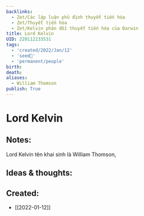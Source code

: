 ```yaml
---
backlinks:
  - Zet/Các lập luận phủ định thuyết tiến hóa
  - Zet/Thuyết tiến hóa
  - Zet/Kelvin phản đối thuyết tiến hóa của Darwin
title: Lord Kelvin
UID: 220112233531
tags:
  - 'created/2022/Jan/12'
  - 'seed🥜'
  - 'permanent/people'
birth:
death:
aliases:
  - William Thomson
publish: True
---
```

# Lord Kelvin

## Notes:
Lord Kelvin tên khai sinh là William Thomson, 

## Ideas & thoughts:

## Created:
- [[2022-01-12]]
